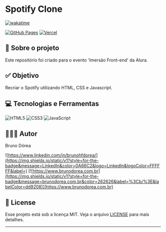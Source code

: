 # Spotify Clone

[![wakatime](https://wakatime.com/badge/user/68660678-6b86-4b78-98df-f5f41a37e1bc.svg)](https://wakatime.com/@68660678-6b86-4b78-98df-f5f41a37e1bc)

[![GitHub Pages](https://img.shields.io/static/v1?style=for-the-badge&message=GitHub+Pages&color=222222&logo=GitHub+Pages&logoColor=FFFFFF&label=)](https://brunodorea.github.io/)
[![Vercel](https://img.shields.io/static/v1?style=for-the-badge&message=Vercel&color=000000&logo=Vercel&logoColor=FFFFFF&label=)](#)

## 💼 Sobre o projeto

Este repositório foi criado para o evento 'Imersão Front-end' da Alura.

## ✅ Objetivo

Recriar o Spotify utilizando HTML, CSS e Javascript.

## 💻 Tecnologias e Ferramentas

![HTML5](https://img.shields.io/static/v1?style=for-the-badge&message=HTML5&color=E34F26&logo=HTML5&logoColor=FFFFFF&label=)
![CSS3](https://img.shields.io/static/v1?style=for-the-badge&message=CSS3&color=1572B6&logo=CSS3&logoColor=FFFFFF&label=)
![JavaScript](https://img.shields.io/static/v1?style=for-the-badge&message=JavaScript&color=222222&logo=JavaScript&logoColor=F7DF1E&label=)

## 👨🏽‍💻 Autor

Bruno Dórea

![https://www.linkedin.com/in/brunohfdorea/](https://img.shields.io/static/v1?style=for-the-badge&message=LinkedIn&color=0A66C2&logo=LinkedIn&logoColor=FFFFFF&label=)
[![https://www.brunodorea.com.br](https://img.shields.io/static/v1?style=for-the-badge&message=brunodorea.com.br&color=262626&label=%3Cb/%3E&labelColor=dd9208)](https://www.brunodorea.com.br)

## 📝 License

Esse projeto está sob a licença MIT. Veja o arquivo [LICENSE](LICENSE) para mais detalhes.

---
